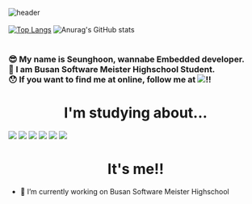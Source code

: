 

![header](https://capsule-render.vercel.app/api?type=soft&color=F9BAFD&height=250&section=header&text=Hi%20There😆&fontSize=70)<br><br>
 [![Top Langs](https://github-readme-stats.vercel.app/api/top-langs/?username=seunghoonseunghoon&layout=compact)](https://github.com/useonguk/github-readme-stats)
![Anurag's GitHub stats](https://github-readme-stats.vercel.app/api?username=seunghoonseunghoon&show_icons=ocean&theme=prussian)
<br><br>
<h3>😎 My name is Seunghoon, wannabe Embedded developer.<br>
🤩 I am Busan Software Meister Highschool Student.<br>
😯 If you want to find me at online, follow me at <a href="https://www.instagram.com/k.s.hoon_0328/"><img src="https://img.shields.io/badge/Instagram-F557DA?style=flat-square&logo=instagram&logoColor=white"></a>!!</h3>


<h1 style=text-align:center>I'm studying about...</h1>
 <img src="https://img.shields.io/badge/C-7?style=flat-square&logo=c&logoColor=white">
 <img src="https://img.shields.io/badge/JavaScript-F7DF1E?style=flat-square&logo=JavaScript&logoColor=black">
 <img src="https://img.shields.io/badge/HTML-F0903C?style=flat-square&logo=HTML5&logoColor=black">
 <img src="https://img.shields.io/badge/CSS-5087F5?style=flat-square&logo=CSS3&logoColor=black">
 <img src="https://img.shields.io/badge/node.JS-16C656?style=flat-square&logo=node.JS&logoColor=black">
 <img src="https://img.shields.io/badge/Python-A5BDFF?style=flat-square&logo=python&logoColor=black"> 
 <h1 style="text-align:center">It's me!!  </h1>
 
 


- 🔭 I’m currently working on Busan Software Meister Highschool


